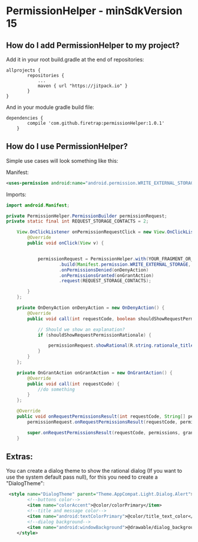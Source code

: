 PermissionHelper - minSdkVersion 15
=====
How do I add PermissionHelper to my project?
------------------- 
Add it in your root build.gradle at the end of repositories:
```
allprojects {
		repositories {
			...
			maven { url "https://jitpack.io" }
		}
}
```
And in your module gradle build file:
```
dependencies {
		compile 'com.github.firetrap:permissionHelper:1.0.1'
	}
```
How do I use PermissionHelper?
-------------------

Simple use cases will look something like this:

Manifest:

```xml
<uses-permission android:name="android.permission.WRITE_EXTERNAL_STORAGE" />
```

Imports:
```java
import android.Manifest;
```

```java
private PermissionHelper.PermissionBuilder permissionRequest;
private static final int REQUEST_STORAGE_CONTACTS = 2;

	View.OnClickListener onPermissionRequestClick = new View.OnClickListener() {
		@Override
		public void onClick(View v) {


			permissionRequest = PermissionHelper.with(YOUR_FRAGMENT_OR_ACTIVITY)
					.build(Manifest.permission.WRITE_EXTERNAL_STORAGE, Manifest.permission.WRITE_CONTACTS)
					.onPermissionsDenied(onDenyAction)
					.onPermissionsGranted(onGrantAction)
					.request(REQUEST_STORAGE_CONTACTS);

		}
	};

	private OnDenyAction onDenyAction = new OnDenyAction() {
		@Override
		public void call(int requestCode, boolean shouldShowRequestPermissionRationale) {

			// Should we show an explanation?
			if (shouldShowRequestPermissionRationale) {

				permissionRequest.showRational(R.string.rationale_title, R.string.rationale_description, R.style.DialogTheme);
			}
		}
	};

	private OnGrantAction onGrantAction = new OnGrantAction() {
		@Override
		public void call(int requestCode) {
			//do something
		}
	};

	@Override
	public void onRequestPermissionsResult(int requestCode, String[] permissions, int[] grantResults) {
		permissionRequest.onRequestPermissionsResult(requestCode, permissions, grantResults);

		super.onRequestPermissionsResult(requestCode, permissions, grantResults);
	}

```

Extras:
-------------------

You can create a dialog theme to show the rational dialog (If you want to use the system default pass null), for this you need to create a "DialogTheme":
```xml
 <style name="DialogTheme" parent="Theme.AppCompat.Light.Dialog.Alert">
        <!--buttons color-->
        <item name="colorAccent">@color/colorPrimary</item>
        <!--title and message color-->
        <item name="android:textColorPrimary">@color/title_text_color</item>
        <!--dialog background-->
        <item name="android:windowBackground">@drawable/dialog_background</item>
    </style>
```

